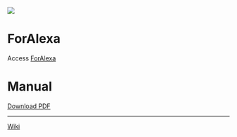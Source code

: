 ![](http://levo.ufpa.br/ForAlexa/img/ForAlexaLogo.png)
# ForAlexa
Access [ForAlexa](http://levo.ufpa.br/ForAlexa)

# Manual
[Download PDF](https://github.com/luanrabelo/ForAlexa/blob/main/Manual/Manual%20ForAlexa%20en-US.pdf)

***

[Wiki](https://github.com/luanrabelo/ForAlexa/wiki)
